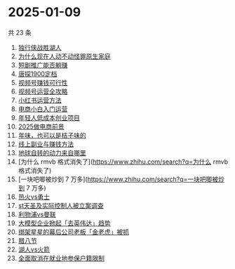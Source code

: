 # 2025-01-09

共 23 条

<!-- BEGIN ZHIHUSEARCH -->
<!-- 最后更新时间 Thu Jan 09 2025 23:11:15 GMT+0800 (China Standard Time) -->
1. [独行侠战胜湖人](https://www.zhihu.com/search?q=独行侠战胜湖人)
1. [为什么现在人动不动怪罪原生家庭](https://www.zhihu.com/search?q=为什么现在人动不动怪罪原生家庭)
1. [短剧推广能否躺赚](https://www.zhihu.com/search?q=短剧推广能否躺赚)
1. [唐探1900定档](https://www.zhihu.com/search?q=唐探1900定档)
1. [视频号赚钱可行性](https://www.zhihu.com/search?q=视频号赚钱可行性)
1. [视频号运营全攻略](https://www.zhihu.com/search?q=视频号运营全攻略)
1. [小红书运营方法](https://www.zhihu.com/search?q=小红书运营方法)
1. [电商小白入门运营](https://www.zhihu.com/search?q=电商小白入门运营)
1. [年轻人低成本创业项目](https://www.zhihu.com/search?q=年轻人低成本创业项目)
1. [2025做电商前景](https://www.zhihu.com/search?q=2025做电商前景)
1. [年味，也可以是桔子味的](https://www.zhihu.com/search?q=年味，也可以是桔子味的)
1. [线上副业与赚钱方法](https://www.zhihu.com/search?q=线上副业与赚钱方法)
1. [地球自转的动力来自哪里](https://www.zhihu.com/search?q=地球自转的动力来自哪里)
1. [为什么 rmvb 格式消失了](https://www.zhihu.com/search?q=为什么 rmvb 格式消失了)
1. [一块吧唧被炒到 7 万多](https://www.zhihu.com/search?q=一块吧唧被炒到 7 万多)
1. [热火vs勇士](https://www.zhihu.com/search?q=热火vs勇士)
1. [st天圣及实际控制人被立案调查](https://www.zhihu.com/search?q=st天圣及实际控制人被立案调查)
1. [利物浦vs曼联](https://www.zhihu.com/search?q=利物浦vs曼联)
1. [大模型企业掀起「去英伟达」趋势](https://www.zhihu.com/search?q=大模型企业掀起「去英伟达」趋势)
1. [绑架星星的幕后公司老板「金老虎」被抓](https://www.zhihu.com/search?q=绑架星星的幕后公司老板「金老虎」被抓)
1. [腊八节](https://www.zhihu.com/search?q=腊八节)
1. [湖人vs火箭](https://www.zhihu.com/search?q=湖人vs火箭)
1. [全面取消在就业地参保户籍限制](https://www.zhihu.com/search?q=全面取消在就业地参保户籍限制)
<!-- END ZHIHUSEARCH -->
